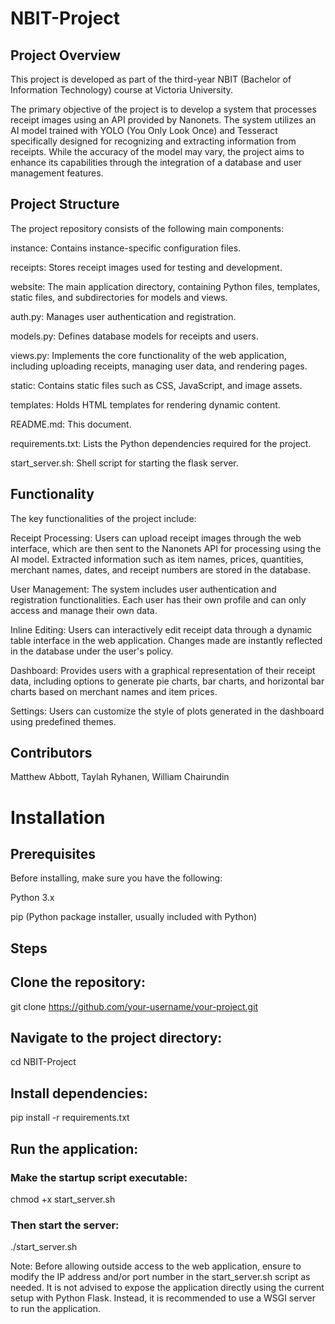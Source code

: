 # NBIT-Project

## Project Overview

This project is developed as part of the third-year NBIT (Bachelor of Information Technology) course at Victoria University.

The primary objective of the project is to develop a system that processes receipt images using an API provided by Nanonets. The system utilizes an AI model trained with YOLO (You Only Look Once) and Tesseract specifically designed for recognizing and extracting information from receipts. While the accuracy of the model may vary, the project aims to enhance its capabilities through the integration of a database and user management features.

## Project Structure

The project repository consists of the following main components:

instance: Contains instance-specific configuration files.

receipts: Stores receipt images used for testing and development.

website: The main application directory, containing Python files, templates, static files, and subdirectories for models and views.

auth.py: Manages user authentication and registration.

models.py: Defines database models for receipts and users.

views.py: Implements the core functionality of the web application, including uploading receipts, managing user data, and rendering pages.

static: Contains static files such as CSS, JavaScript, and image assets.

templates: Holds HTML templates for rendering dynamic content.

README.md: This document.

requirements.txt: Lists the Python dependencies required for the project.

start_server.sh: Shell script for starting the flask server.

## Functionality

The key functionalities of the project include:

Receipt Processing: Users can upload receipt images through the web interface, which are then sent to the Nanonets API for processing using the AI model. Extracted information such as item names, prices, quantities, merchant names, dates, and receipt numbers are stored in the database.

User Management: The system includes user authentication and registration functionalities. Each user has their own profile and can only access and manage their own data.

Inline Editing: Users can interactively edit receipt data through a dynamic table interface in the web application. Changes made are instantly reflected in the database under the user's policy.

Dashboard: Provides users with a graphical representation of their receipt data, including options to generate pie charts, bar charts, and horizontal bar charts based on merchant names and item prices.

Settings: Users can customize the style of plots generated in the dashboard using predefined themes.

## Contributors

Matthew Abbott,
Taylah Ryhanen,
William Chairundin

# Installation

## Prerequisites

Before installing, make sure you have the following:

Python 3.x

pip (Python package installer, usually included with Python)

## Steps

## Clone the repository:

git clone https://github.com/your-username/your-project.git

## Navigate to the project directory:

cd NBIT-Project

## Install dependencies:

pip install -r requirements.txt

## Run the application:

### Make the startup script executable:

chmod +x start_server.sh

### Then start the server:

./start_server.sh

Note: Before allowing outside access to the web application, ensure to modify the IP address and/or port number in the start_server.sh script as needed. It is not advised to expose the application directly using the current setup with Python Flask. Instead, it is recommended to use a WSGI server to run the application.
